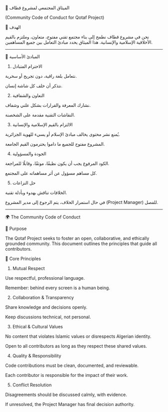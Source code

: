 🕌 الميثاق المجتمعي لمشروع قطاف

(Community Code of Conduct for Qotaf Project)

🎯 الهدف

نحن في مشروع قطاف نطمح إلى بناء مجتمع تقني مفتوح، متعاون، وملتزم بالقيم الأخلاقية الإسلامية والإنسانية. هذا الميثاق يحدد مبادئ التعامل بين جميع المساهمين.


---

📌 المبادئ الأساسية

1. الاحترام المتبادل

نتعامل بلغة راقية، دون تجريح أو سخرية.

نتذكر أن خلف كل شاشة إنسان.


2. التعاون والشفافية

نشارك المعرفة والقرارات بشكل علني وشفاف.

النقاشات التقنية مقدمة على الشخصنة.


3. الالتزام بالقيم الإسلامية والإنسانية

يُمنع نشر محتوى يخالف مبادئ الإسلام أو يسيء للهوية الجزائرية.

المشروع مفتوح للجميع ما داموا يحترمون القيم الجامعة.


4. الجودة والمسؤولية

الكود المرفوع يجب أن يكون نظيفًا، موثقًا، وقابلًا للمراجعة.

كل مساهم مسؤول عن أثر مساهماته على المجتمع.


5. حل النزاعات

الخلافات تناقش بهدوء وبأدلة تقنية.

في حال استمرار الخلاف، يتم الرجوع إلى مدير المشروع (Project Manager) للفصل.



---

🌍 The Community Code of Conduct

🎯 Purpose

The Qotaf Project seeks to foster an open, collaborative, and ethically grounded community. This document outlines the principles that guide all contributors.

📌 Core Principles

1. Mutual Respect

Use respectful, professional language.

Remember: behind every screen is a human being.


2. Collaboration & Transparency

Share knowledge and decisions openly.

Keep discussions technical, not personal.


3. Ethical & Cultural Values

No content that violates Islamic values or disrespects Algerian identity.

Open to all contributors as long as they respect these shared values.


4. Quality & Responsibility

Code contributions must be clean, documented, and reviewable.

Each contributor is responsible for the impact of their work.


5. Conflict Resolution

Disagreements should be discussed calmly, with evidence.

If unresolved, the Project Manager has final decision authority.

